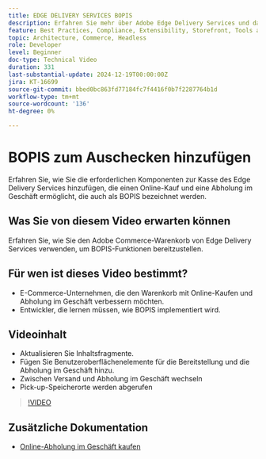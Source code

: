 ```yaml
---
title: EDGE DELIVERY SERVICES BOPIS
description: Erfahren Sie mehr über Adobe Edge Delivery Services und das Hinzufügen einer Online-Abholung im Geschäft oder einer BOPIS-Funktion zum Auschecken.
feature: Best Practices, Compliance, Extensibility, Storefront, Tools and External Services
topic: Architecture, Commerce, Headless
role: Developer
level: Beginner
doc-type: Technical Video
duration: 331
last-substantial-update: 2024-12-19T00:00:00Z
jira: KT-16699
source-git-commit: bbed0bc863fd77184fc7f4416f0b7f2287764b1d
workflow-type: tm+mt
source-wordcount: '136'
ht-degree: 0%

---
```


# BOPIS zum Auschecken hinzufügen

Erfahren Sie, wie Sie die erforderlichen Komponenten zur Kasse des Edge Delivery Services hinzufügen, die einen Online-Kauf und eine Abholung im Geschäft ermöglicht, die auch als BOPIS bezeichnet werden.

## Was Sie von diesem Video erwarten können

Erfahren Sie, wie Sie den Adobe Commerce-Warenkorb von Edge Delivery Services verwenden, um BOPIS-Funktionen bereitzustellen.

## Für wen ist dieses Video bestimmt?

* E-Commerce-Unternehmen, die den Warenkorb mit Online-Kaufen und Abholung im Geschäft verbessern möchten.
* Entwickler, die lernen müssen, wie BOPIS implementiert wird.

## Videoinhalt

* Aktualisieren Sie Inhaltsfragmente.
* Fügen Sie Benutzeroberflächenelemente für die Bereitstellung und die Abholung im Geschäft hinzu.
* Zwischen Versand und Abholung im Geschäft wechseln
* Pick-up-Speicherorte werden abgerufen

>[!VIDEO](https://video.tv.adobe.com/v/3441699?learn=on)

## Zusätzliche Dokumentation

* [Online-Abholung im Geschäft kaufen](https://experienceleague.adobe.com/developer/commerce/storefront/dropins/checkout/tutorials/buy-online-pickup-in-store/)
